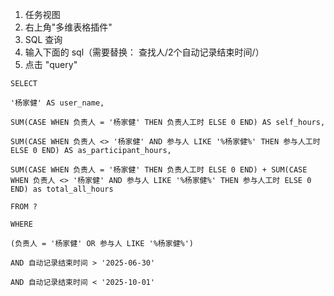 

1. 任务视图
2. 右上角"多维表格插件"
3. SQL 查询
4. 输入下面的 sql（需要替换： 查找人/2个自动记录结束时间/）
5. 点击 "query"
```
SELECT

'杨家健' AS user_name,

SUM(CASE WHEN 负责人 = '杨家健' THEN 负责人工时 ELSE 0 END) AS self_hours,

SUM(CASE WHEN 负责人 <> '杨家健' AND 参与人 LIKE '%杨家健%' THEN 参与人工时 ELSE 0 END) AS as_participant_hours,

SUM(CASE WHEN 负责人 = '杨家健' THEN 负责人工时 ELSE 0 END) + SUM(CASE WHEN 负责人 <> '杨家健' AND 参与人 LIKE '%杨家健%' THEN 参与人工时 ELSE 0 END) as total_all_hours

FROM ?

WHERE

(负责人 = '杨家健' OR 参与人 LIKE '%杨家健%')

AND 自动记录结束时间 > '2025-06-30'

AND 自动记录结束时间 < '2025-10-01'
```
